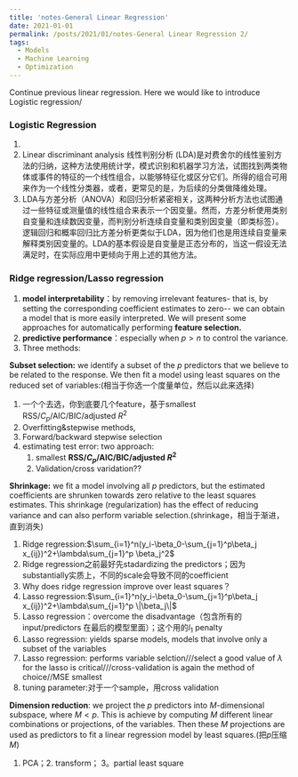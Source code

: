 ```yaml
---
title: 'notes-General Linear Regression'
date: 2021-01-01
permalink: /posts/2021/01/notes-General Linear Regression 2/
tags:
  - Models
  - Machine Learning
  - Optimization
---
```


Continue previous linear regression. Here we would like to introduce Logistic regression/

### Logistic Regression

1. 
2. Linear discriminant analysis 线性判别分析 (LDA)是对费舍尔的线性鉴别方法的归纳，这种方法使用统计学，模式识别和机器学习方法，试图找到两类物体或事件的特征的一个线性组合，以能够特征化或区分它们。所得的组合可用来作为一个线性分类器，或者，更常见的是，为后续的分类做降维处理。
3. LDA与方差分析（ANOVA）和回归分析紧密相关，这两种分析方法也试图通过一些特征或测量值的线性组合来表示一个因变量。然而，方差分析使用类别自变量和连续数因变量，而判别分析连续自变量和类别因变量（即类标签）。逻辑回归和概率回归比方差分析更类似于LDA，因为他们也是用连续自变量来解释类别因变量的。LDA的基本假设是自变量是正态分布的，当这一假设无法满足时，在实际应用中更倾向于用上述的其他方法。



### Ridge regression/Lasso regression



1. **model interpretability**：by removing irrelevant features- that is, by setting the corresponding coefficient estimates to zero-- we can obtain a model that is more easily interpreted. We will present some approaches for automatically performing **feature selection.**
2. **predictive performance**：especially when $p>n$ to control the variance.
3. Three methods:

**Subset selection:** we identify a subset of the $p$ predictors that we believe to be related to the response. We then fit a model using least squares on the reduced set of variables:(相当于你选一个度量单位，然后以此来选择)

1. 一个个去选，你到底要几个feature，基于smallest RSS/$C_p$/AIC/BIC/adjusted $R^2$
2. Overfitting&stepwise methods, 
3. Forward/backward stepwise selection
4. estimating test error: two approach: 
   1. smallest **RSS/$C_p$/AIC/BIC/adjusted $R^2$**
   2. Validation/cross varidation??

**Shrinkage:** we fit a model involving all $p$ predictors, but the estimated coefficients are shrunken towards zero relative to the least squares estimates. This shrinkage (regularization) has the effect of reducing variance and can also perform variable selection.(shrinkage，相当于渐进，直到消失)

1. Ridge regression:$\sum_{i=1}^n(y_i-\beta_0-\sum_{j=1}^p\beta_j x_{ij})^2+\lambda\sum_{j=1}^p \beta_j^2$
2. Ridge regression之前最好先stadardizing the predictors；因为substantially实质上，不同的scale会导致不同的coefficient
3. Why does ridge regression improve over least squares？
4. Lasso regression:$\sum_{i=1}^n(y_i-\beta_0-\sum_{j=1}^p\beta_j x_{ij})^2+\lambda\sum_{j=1}^p \|\beta_j\|$
5. Lasso regression：overcome the disadvantage（包含所有的input/predictors 在最后的模型里面）；这个用的$l_1$ penalty
6. Lasso regression: yields sparse models, models that involve only a subset of the variables
7. Lasso regression: performs variable selction///select a good value of $\lambda$ for the lasso is critical///cross-validation is again the method of choice//MSE smallest
8. tuning parameter:对于一个sample，用cross validation

**Dimension reduction**: we project the $p$ predictors into $M$-dimensional subspace, where $M<p$. This is achieve by computing $M$ different linear combinations or projections, of the variables. Then these $M$ projections are used as predictors to fit a linear regression model by least squares.(把$p$压缩$M$)

1. PCA；2. transform； 3。partial least square



